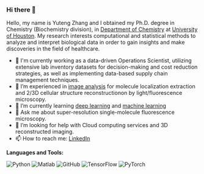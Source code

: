 ### Hi there 👋

<!--
**Yuteng0927/Yuteng0927** is a ✨ _special_ ✨ repository because its `README.md` (this file) appears on your GitHub profile.

- 🔭 I’m currently working on ...
- 🌱 I’m currently learning ...
- 👯 I’m looking to collaborate on ...
- 🤔 I’m looking for help with ...
- 💬 Ask me about ...
- 📫 How to reach me: ...
- 😄 Pronouns: ...
- ⚡ Fun fact: ...
- 🤔 I’m looking for help with Statistics
- 👯 I’m looking to collaborate on ...
-->

Hello, my name is Yuteng Zhang and I obtained my Ph.D. degree in Chemistry (Biochemistry division), in [Department of Chemistry](https://uh.edu/nsm/chemistry/) at [University of Houston](https://www.uh.edu/). My research interests computational and statistical methods to analyze and interpret biological data in order to gain insights and make discoveries in the field of healthcare.


- 🔭 I'm currently working as a data-driven Operations Scientist, utilizing extensive lab inventory datasets for decision-making and cost reduction strategies, as well as implementing data-based supply chain management techniques.
- 👯 I’m experienced in [image analysis](https://scholar.google.com/citations?user=1HtyOXYAAAAJ&hl=en) for molecule localization extraction and 2/3D cellular structure reconstructionon by light/fluorescence microscopy.
- 🌱 I’m currently learning [deep learning](https://github.com/Yuteng0927/Deep-Learning-Project) and [machine learning](https://github.com/Yuteng0927/Machine-Learning-Project)
- 💬 Ask me about super-resolution single-molecule fluorescence microscopy.
- 🤔 I’m looking for help with Cloud computing services and 3D reconstructed imaging.
- 📫 How to reach me: [LinkedIn](https://www.linkedin.com/in/yuteng-zhang-138071221/)

**Languages and Tools:** 

![Python](https://img.shields.io/badge/-Python-000?&logo=Python)
![Matlab](https://img.shields.io/badge/-Matlab-000?&logo=Matlab)
![GitHub](https://img.shields.io/badge/-GitHub-000?&logo=GitHub)
![TensorFlow](https://img.shields.io/badge/-TensorFlow-000?&logo=TensorFlow)
![PyTorch](https://img.shields.io/badge/-PyTorch-000?&logo=PyTorch)
